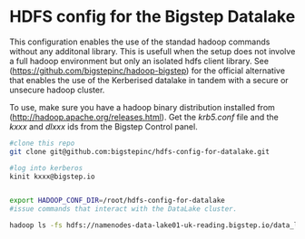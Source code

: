 # HDFS config for the Bigstep Datalake

This configuration enables the use of the standad hadoop commands without any additonal library. This is usefull when the setup does not involve a full hadoop environment but only an isolated hdfs client library. 
See (https://github.com/bigstepinc/hadoop-bigstep) for the official alternative that enables the use of the Kerberised datalake in tandem with a secure or unsecure hadoop cluster.

To use, make sure you have a hadoop binary distribution installed from (http://hadoop.apache.org/releases.html). Get the *krb5.conf* file and the *kxxx* and *dlxxx* ids from the Bigstep Control panel.
```bash
#clone this repo
git clone git@github.com:bigstepinc/hdfs-config-for-datalake.git

#log into kerberos
kinit kxxx@bigstep.io


export HADOOP_CONF_DIR=/root/hdfs-config-for-datalake
#issue commands that interact with the DataLake cluster.

hadoop ls -fs hdfs://namenodes-data-lake01-uk-reading.bigstep.io/data_lake/dlxxx/
